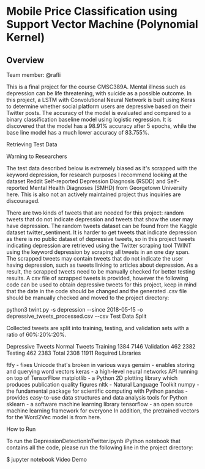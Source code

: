 # Mobile Price Classification using Support Vector Machine (Polynomial Kernel)


## Overview

Team member: @rafli

This is a final project for the course CMSC389A. Mental illness such as depression can be life threatening, with suicide as a possible outcome. In this project, a LSTM with Convolutional Neural Network is built using Keras to determine whether social platform users are depressive based on their Twitter posts. The accuracy of the model is evaluated and compared to a binary classification baseline model using logistic regression. It is discovered that the model has a 98.91% accuracy after 5 epochs, while the base line model has a much lower accuracy of 83.755%.

Retrieving Test Data

Warning to Researchers

The test data described below is extremely biased as it's scrapped with the keyword depression, for research purposes I recommend looking at the dataset Reddit Self-reported Depression Diagnosis (RSDD) and Self-reported Mental Health Diagnoses (SMHD) from Georgetown University here. This is also not an actively maintained project thus inquiries are discouraged.

There are two kinds of tweets that are needed for this project: random tweets that do not indicate depression and tweets that show the user may have depression. The random tweets dataset can be found from the Kaggle dataset twitter_sentiment. It is harder to get tweets that indicate depression as there is no public dataset of depressive tweets, so in this project tweets indicating depression are retrieved using the Twitter scraping tool TWINT using the keyword depression by scraping all tweets in an one day span. The scrapped tweets may contain tweets that do not indicate the user having depression, such as tweets linking to articles about depression. As a result, the scrapped tweets need to be manually checked for better testing results. A csv file of scrapped tweets is provided, however the following code can be used to obtain depressive tweets for this project, keep in mind that the date in the code should be changed and the generated .csv file should be manually checked and moved to the project directory:

python3 twint.py -s depression --since 2018-05-15 -o depressive_tweets_processed.csv --csv
Test Data Split

Collected tweets are split into training, testing, and validation sets with a ratio of 60%:20%:20%.

Depressive Tweets	Normal Tweets
Training	1384	7146
Validation	462	2382
Testing	462	2383
Total	2308	11911
Required Libraries

ftfy - fixes Unicode that's broken in various ways
gensim - enables storing and querying word vectors
keras - a high-level neural networks API running on top of TensorFlow
matplotlib - a Python 2D plotting library which produces publication quality figures
nltk - Natural Language Toolkit
numpy - the fundamental package for scientific computing with Python
pandas - provides easy-to-use data structures and data analysis tools for Python
sklearn - a software machine learning library
tensorflow - an open source machine learning framework for everyone
In addition, the pretrained vectors for the Word2Vec model is from here.

How to Run

To run the DepressionDetectionInTwitter.ipynb iPython notebook that contains all the code, please run the following line in the project directory:

$ jupyter notebook
Video Demo
